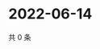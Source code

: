 # 2022-06-14

共 0 条

<!-- BEGIN WEIBO -->
<!-- 最后更新时间 Tue Jun 14 2022 02:24:30 GMT+0800 (China Standard Time) -->

<!-- END WEIBO -->
